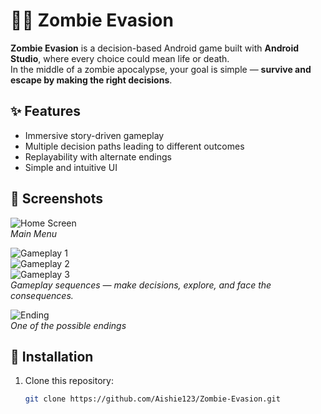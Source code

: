 # 🧟‍♂️ Zombie Evasion

**Zombie Evasion** is a decision-based Android game built with **Android Studio**, where every choice could mean life or death.  
In the middle of a zombie apocalypse, your goal is simple — **survive and escape by making the right decisions**.

## ✨ Features

- Immersive story-driven gameplay
- Multiple decision paths leading to different outcomes
- Replayability with alternate endings
- Simple and intuitive UI

## 📸 Screenshots

![Home Screen](Screenshots/ZombieEvasion_1.png)  
*Main Menu*

![Gameplay 1](Screenshots/ZombieEvasion_2.png)  
![Gameplay 2](Screenshots/ZombieEvasion_3.png)  
![Gameplay 3](Screenshots/ZombieEvasion_4.png)  
*Gameplay sequences — make decisions, explore, and face the consequences.*

![Ending](Screenshots/ZombieEvasion_5.png)  
*One of the possible endings*

## 📱 Installation

1. Clone this repository:
   ```bash
   git clone https://github.com/Aishie123/Zombie-Evasion.git

